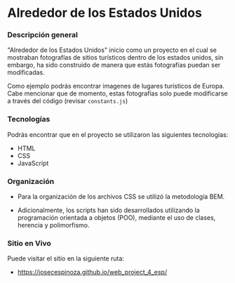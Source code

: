 # Alrededor de los Estados Unidos

### Descripción general

"Alrededor de los Estados Unidos" inicio como un proyecto en el cual se mostraban fotografías de sitios turísticos dentro de los estados unidos, sin embargo, ha sido construido de manera que estás fotografías puedan ser modificadas.

Como ejemplo podrás encontrar imagenes de lugares turísticos de Europa. Cabe mencionar que de momento, estas fotografías solo puede modificarse a través del código (revisar `constants.js`)

### Tecnologías

Podrás encontrar que en el proyecto se utilizaron las siguientes tecnologías:

- HTML
- CSS
- JavaScript

### Organización

- Para la organización de los archivos CSS se utilizó la metodología BEM.

- Adicionalmente, los scripts han sido desarrollados utilizando la programación orientada a objetos (POO), mediante el uso de clases, herencia y polimorfismo.

### Sitio en Vivo

Puede visitar el sitio en la siguiente ruta:

- https://josecespinoza.github.io/web_project_4_esp/
